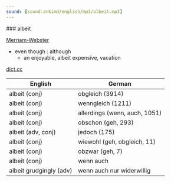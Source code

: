 ```yaml
---
sound: [sound:ankimd/english/mp3/albeit.mp3]
---
```


\### albeit

[Merriam-Webster](https://www.merriam-webster.com/dictionary/albeit)

- even though : although
    - an enjoyable, albeit expensive, vacation

[dict.cc](https://www.dict.cc/albeit)

| English        | German       |
| -------------- | ------------ |
| albeit (conj) | obgleich (3914) |
| albeit (conj) | wenngleich (1211) |
| albeit (conj) | allerdings (wenn, auch, 1051) |
| albeit (conj) | obschon (geh, 293) |
| albeit (adv, conj) | jedoch (175) |
| albeit (conj) | wiewohl (geh, obgleich, 11) |
| albeit (conj) | obzwar (geh, 7) |
| albeit (conj) | wenn auch |
| albeit grudgingly (adv) | wenn auch nur widerwillig |
